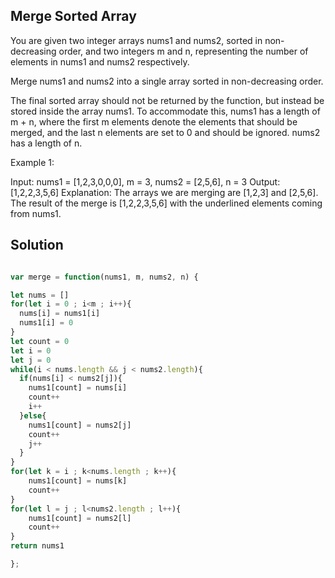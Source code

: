 ## Merge Sorted Array

You are given two integer arrays nums1 and nums2, sorted in non-decreasing order, and two integers m and n, representing the number of elements in nums1 and nums2 respectively.

Merge nums1 and nums2 into a single array sorted in non-decreasing order.

The final sorted array should not be returned by the function, but instead be stored inside the array nums1. To accommodate this, nums1 has a length of m + n, where the first m elements denote the elements that should be merged, and the last n elements are set to 0 and should be ignored. nums2 has a length of n.

 

Example 1:

Input: nums1 = [1,2,3,0,0,0], m = 3, nums2 = [2,5,6], n = 3
Output: [1,2,2,3,5,6]
Explanation: The arrays we are merging are [1,2,3] and [2,5,6].
The result of the merge is [1,2,2,3,5,6] with the underlined elements coming from nums1.


## Solution

```jsx

var merge = function(nums1, m, nums2, n) {

let nums = []
for(let i = 0 ; i<m ; i++){
  nums[i] = nums1[i]
  nums1[i] = 0
}
let count = 0 
let i = 0 
let j = 0
while(i < nums.length && j < nums2.length){
  if(nums[i] < nums2[j]){
    nums1[count] = nums[i]
    count++
    i++
  }else{
    nums1[count] = nums2[j]
    count++
    j++
  }
}
for(let k = i ; k<nums.length ; k++){
    nums1[count] = nums[k]
    count++
}
for(let l = j ; l<nums2.length ; l++){
    nums1[count] = nums2[l]
    count++
}
return nums1

};

```
